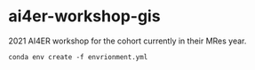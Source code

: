 # ai4er-workshop-gis
2021 AI4ER workshop for the cohort currently in their MRes year.

```conda env create -f envrionment.yml```
